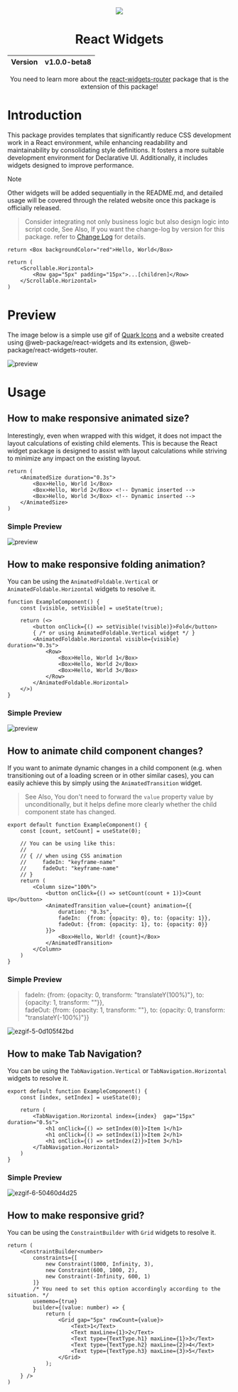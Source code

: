 <div align="center">
    <img src="https://github.com/user-attachments/assets/f576cb2c-a1e1-4f54-af04-64cd17284282">
    <h1>React Widgets</h1>
    <table>
        <thead>
          <tr>
            <th>Version</th>
            <th>v1.0.0-beta8</th>
          </tr>
        </tbody>
    </table>
    You need to learn more about the <a href="https://github.com/react-widgets/react_widgets-router">react-widgets-router</a> package that is the extension of this package!
</div>

# Introduction
This package provides templates that significantly reduce CSS development work in a React environment, while enhancing readability and maintainability by consolidating style definitions. It fosters a more suitable development environment for Declarative UI. Additionally, it includes widgets designed to improve performance.

> [!NOTE]
> Other widgets will be added sequentially in the README.md, and detailed usage will be covered through the related website once this package is officially released.

> Consider integrating not only business logic but also design logic into script code, See Also, If you want the change-log by version for this package. refer to [Change Log](CHANGELOG.md) for details.

```tsx
return <Box backgroundColor="red">Hello, World</Box>
```

```tsx
return (
    <Scrollable.Horizontal>
        <Row gap="5px" padding="15px">...[children]</Row>
    </Scrollable.Horizontal>
)
```

# Preview
The image below is a simple use gif of [Quark Icons](https://quarkicons.com/) and a website created using @web-package/react-widgets and its extension, @web-package/react-widgets-router.

![preview](https://github.com/user-attachments/assets/cd1b147b-3043-496f-9ebc-e76b634d468c)

# Usage

## How to make responsive animated size?
Interestingly, even when wrapped with this widget, it does not impact the layout calculations of existing child elements. This is because the React widget package is designed to assist with layout calculations while striving to minimize any impact on the existing layout.

```tsx
return (
    <AnimatedSize duration="0.3s">
        <Box>Hello, World 1</Box>
        <Box>Hello, World 2</Box> <!-- Dynamic inserted -->
        <Box>Hello, World 3</Box> <!-- Dynamic inserted -->
    </AnimatedSize>
)
```

### Simple Preview
![preview](https://github.com/user-attachments/assets/c0a87919-9703-4ead-9025-e6d43d1e57e3)

## How to make responsive folding animation?
You can be using the `AnimatedFoldable.Vertical` or `AnimatedFoldable.Horizontal` widgets to resolve it.

```tsx
function ExampleComponent() {
    const [visible, setVisible] = useState(true);

    return (<>
        <button onClick={() => setVisible(!visible)}>Fold</button>
        { /* or using AnimatedFoldable.Vertical widget */ }
        <AnimatedFoldable.Horizontal visible={visible} duration="0.3s">
            <Row>
                <Box>Hello, World 1</Box>
                <Box>Hello, World 2</Box>
                <Box>Hello, World 3</Box>
            </Row>
        </AnimatedFoldable.Horizontal>
    </>)
}
```

### Simple Preview
![preview](https://github.com/user-attachments/assets/d3959d24-37f5-44b0-b659-08b4428e5092)

## How to animate child component changes?
If you want to animate dynamic changes in a child component (e.g. when transitioning out of a loading screen or in other similar cases), you can easily achieve this by simply using the `AnimatedTransition` widget.

> See Also, You don't need to forward the `value` property value by unconditionally, but it helps define more clearly whether the child component state has changed.

```tsx
export default function ExampleComponent() {
    const [count, setCount] = useState(0);

    // You can be using like this:
    // 
    // { // when using CSS animation
    //     fadeIn: "keyframe-name"
    //     fadeOut: "keyframe-name"
    // }
    return (
        <Column size="100%">
            <button onClick={() => setCount(count + 1)}>Count Up</button>
            <AnimatedTransition value={count} animation={{
                duration: "0.3s",
                fadeIn:  {from: {opacity: 0}, to: {opacity: 1}},
                fadeOut: {from: {opacity: 1}, to: {opacity: 0}}
            }}>
                <Box>Hello, World! {count}</Box>
            </AnimatedTransition>
        </Column>
    )
}
```

### Simple Preview
> fadeIn:  {from: {opacity: 0, transform: "translateY(100%)"}, to: {opacity: 1, transform: ""}},<br>
> fadeOut: {from: {opacity: 1, transform: ""}, to: {opacity: 0, transform: "translateY(-100%)"}}

![ezgif-5-0d105f42bd](https://github.com/user-attachments/assets/c8696a97-adb1-4e24-a9f7-e3b7d52a7c0b)

## How to make Tab Navigation?
You can be using the `TabNavigation.Vertical` or `TabNavigation.Horizontal` widgets to resolve it.

```tsx
export default function ExampleComponent() {
    const [index, setIndex] = useState(0);

    return (
        <TabNavigation.Horizontal index={index}  gap="15px" duration="0.5s">
            <h1 onClick={() => setIndex(0)}>Item 1</h1>
            <h1 onClick={() => setIndex(1)}>Item 2</h1>
            <h1 onClick={() => setIndex(2)}>Item 3</h1>
        </TabNavigation.Horizontal>
    )
}
```

### Simple Preview
![ezgif-6-50460d4d25](https://github.com/user-attachments/assets/7312ac10-0ca2-404b-acb7-3437c89d8f82)

## How to make responsive grid?
You can be using the `ConstraintBuilder` with `Grid` widgets to resolve it.

```tsx
return (
    <ConstraintBuilder<number>
        constraints={[
            new Constraint(1000, Infinity, 3),
            new Constraint(600, 1000, 2),
            new Constraint(-Infinity, 600, 1)
        ]}
        /* You need to set this option accordingly according to the situation. */
        usememo={true}
        builder={(value: number) => {
            return (
                <Grid gap="5px" rowCount={value}>
                    <Text>1</Text>
                    <Text maxLine={1}>2</Text>
                    <Text type={TextType.h1} maxLine={1}>3</Text>
                    <Text type={TextType.h2} maxLine={2}>4</Text>
                    <Text type={TextType.h3} maxLine={3}>5</Text>
                </Grid>
            );
        }
    } />
)
```
